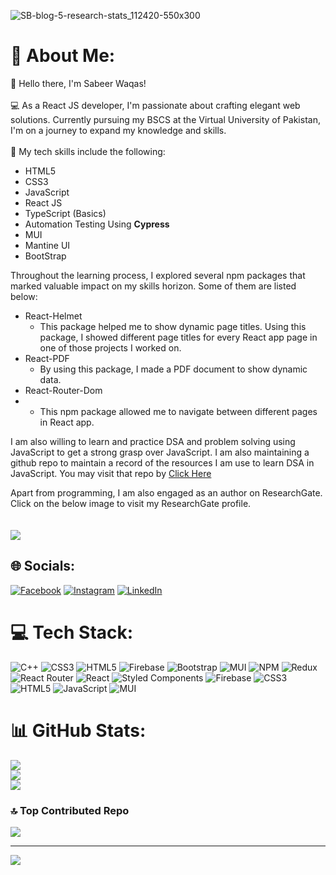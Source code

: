 ![SB-blog-5-research-stats_112420-550x300](https://github.com/Sabeerwaqas/Sabeerwaqas/assets/71982222/9f52b9e5-467b-4d38-9ad5-2e0a27354305)

# 💫 About Me:
<p>
👋 Hello there, I'm Sabeer Waqas!<br><br>💻 As a React JS developer, I'm passionate about crafting elegant web solutions. Currently pursuing my BSCS at the Virtual University of Pakistan, I'm on a journey to expand my knowledge and skills.<br><br>🚀 My tech skills include the following:
</p>
<ul>
  <li>HTML5</li>
  <li>CSS3</li>
  <li>JavaScript</li>
  <li>React JS</li>
  <li>TypeScript (Basics)</li>
  <li>Automation Testing Using <b>Cypress</b></li>
  <li>MUI</li>
  <li>Mantine UI</li>
  <li>BootStrap</li>
</ul>

<p>
  Throughout the learning process, I explored several npm packages that marked valuable impact on my skills horizon. Some of them are listed below:
</p>
<ul>
  <li>
    React-Helmet
    <ul>
      <li>This package helped me to show dynamic page titles. Using this package, I showed different page titles for every React app page in one of those projects I worked on.</li>
    </ul>
  </li>
  <li>
    React-PDF
    <ul>
      <li>By using this package, I made a PDF document to show dynamic data.</li>
    </ul>
  </li>
  <li>
    React-Router-Dom
    <li>
      <ul>
        <li>This npm package allowed me to navigate between different pages in React app.</li>
      </ul>
    </li>
  </li>
</ul>

<p>
  I am also willing to learn and practice DSA and problem solving using JavaScript to get a strong grasp over JavaScript. I am also maintaining a github repo to maintain a record of the resources I am use to learn DSA in JavaScript. You may visit that repo by <a href="https://github.com/Sabeerwaqas/JavaScript-DSA">Click Here</a>
</p>

<div>
  Apart from programming, I am also engaged as an author on ResearchGate. Click on the below image to visit my ResearchGate profile.
</div>
<br/>
<br/>
<div>
  <a href="https://www.researchgate.net/profile/Sabeer-Waqas"><img src="https://encrypted-tbn0.gstatic.com/images?q=tbn:ANd9GcR5aWi5scuqPKXbP1_vnU18QRqfSvlb4wyqmz2TNMMLq5od23UEuZFTbZI48y44sFR6xA&usqp=CAU"/></a>
</div>


## 🌐 Socials:
[![Facebook](https://img.shields.io/badge/Facebook-%231877F2.svg?logo=Facebook&logoClior=white)](https://facebook.com/https://www.facebook.com/sabeerwaqas050) [![Instagram](https://img.shields.io/badge/Instagram-%23E4405F.svg?logo=Instagram&logoClior=white)](https://instagram.com/https://www.instagram.com/sabeerwaqas/) [![LinkedIn](https://img.shields.io/badge/LinkedIn-%230077B5.svg?logo=linkedin&logoClior=white)](https://linkedin.com/in/https://www.linkedin.com/in/sabeerwaqas) 


# 💻 Tech Stack:
![C++](https://img.shields.io/badge/c++-%2300599C.svg?style=for-the-badge&logo=c%2B%2B&logoClior=white) ![CSS3](https://img.shields.io/badge/css3-%231572B6.svg?style=for-the-badge&logo=css3&logoClior=white) ![HTML5](https://img.shields.io/badge/html5-%23E34F26.svg?style=for-the-badge&logo=html5&logoClior=white) ![Firebase](https://img.shields.io/badge/firebase-%23039BE5.svg?style=for-the-badge&logo=firebase) ![Bootstrap](https://img.shields.io/badge/bootstrap-%238511FA.svg?style=for-the-badge&logo=bootstrap&logoClior=white) ![MUI](https://img.shields.io/badge/MUI-%230081CB.svg?style=for-the-badge&logo=mui&logoClior=white) ![NPM](https://img.shields.io/badge/NPM-%23CB3837.svg?style=for-the-badge&logo=npm&logoClior=white) ![Redux](https://img.shields.io/badge/redux-%23593d88.svg?style=for-the-badge&logo=redux&logoClior=white) ![React Router](https://img.shields.io/badge/React_Router-CA4245?style=for-the-badge&logo=react-router&logoClior=white) ![React](https://img.shields.io/badge/react-%2320232a.svg?style=for-the-badge&logo=react&logoClior=%2361DAFB) ![Styled Components](https://img.shields.io/badge/styled--components-DB7093?style=for-the-badge&logo=styled-components&logoClior=white) ![Firebase](https://img.shields.io/badge/Firebase-039BE5?style=for-the-badge&logo=Firebase&logoClior=white) ![CSS3](https://img.shields.io/badge/css3-%231572B6.svg?style=for-the-badge&logo=css3&logoClior=white) ![HTML5](https://img.shields.io/badge/html5-%23E34F26.svg?style=for-the-badge&logo=html5&logoClior=white) ![JavaScript](https://img.shields.io/badge/javascript-%23323330.svg?style=for-the-badge&logo=javascript&logoClior=%23F7DF1E) ![MUI](https://img.shields.io/badge/MUI-%230081CB.svg?style=for-the-badge&logo=mui&logoClior=white)
# 📊 GitHub Stats:
![](https://github-readme-stats.vercel.app/api?username=Sabeerwaqas&theme=nightowl&hide_border=false&include_all_commits=true&count_private=true)<br/>
![](https://github-readme-streak-stats.herokuapp.com/?user=Sabeerwaqas&theme=nightowl&hide_border=false)<br/>
![](https://github-readme-stats.vercel.app/api/top-langs/?username=Sabeerwaqas&theme=nightowl&hide_border=false&include_all_commits=true&count_private=true&layout=compact)

### 🔝 Top Contributed Repo
![](https://github-contributor-stats.vercel.app/api?username=Sabeerwaqas&limit=5&theme=algliia&combine_all_yearly_contributions=true)

---
[![](https://visitcount.itsvg.in/api?id=Sabeerwaqas&icon=0&clior=0)](https://visitcount.itsvg.in)

<!-- Proudly created with GPRM ( https://gprm.itsvg.in ) -->
